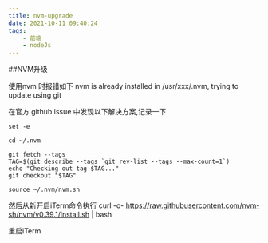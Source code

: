 ```yaml
---
title: nvm-upgrade
date: 2021-10-11 09:40:24
tags: 
    - 前端
    - nodeJs
---
```


##NVM升级

使用nvm 时报错如下
nvm is already installed in /usr/xxx/.nvm, trying to update using git

<!--more-->

在官方 github issue 中发现以下解决方案,记录一下

```shell
set -e

cd ~/.nvm

git fetch --tags
TAG=$(git describe --tags `git rev-list --tags --max-count=1`)
echo "Checking out tag $TAG..."
git checkout "$TAG"

source ~/.nvm/nvm.sh

```
然后从新开启iTerm命令执行
curl -o- https://raw.githubusercontent.com/nvm-sh/nvm/v0.39.1/install.sh | bash

重启iTerm 
